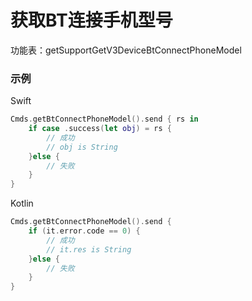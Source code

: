 # 获取BT连接手机型号


功能表：getSupportGetV3DeviceBtConnectPhoneModel

### 示例

Swift
```swift
Cmds.getBtConnectPhoneModel().send { rs in
    if case .success(let obj) = rs {
        // 成功
        // obj is String
    }else {
        // 失败
    }
}
```

Kotlin
```kotlin
Cmds.getBtConnectPhoneModel().send {
    if (it.error.code == 0) {
        // 成功
        // it.res is String
    }else {
        // 失败
    }
}
```
